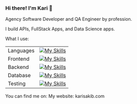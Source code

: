 ### Hi there! I'm Kari 👋

Agency Software Developer and QA Engineer by profession.

I build APIs, FullStack Apps, and Data Science apps.

What I use:

|||
| ----------- | ----------- |
| Languages   | [![My Skills](https://skillicons.dev/icons?i=js,ts,py)](https://github.com/karisakib/karisakib)    |
| Frontend    | [![My Skills](https://skillicons.dev/icons?i=react,figma,tailwind)](https://github.com/karisakib/karisakib)        |
| Backend     | [![My Skills](https://skillicons.dev/icons?i=postman,aws,docker,express,flask,githubactions)](https://github.com/karisakib/karisakib) |
| Database    | [![My Skills](https://skillicons.dev/icons?i=mongodb,postgres)](https://github.com/karisakib/karisakib) |
| Testing     | [![My Skills](https://skillicons.dev/icons?i=selenium,gherkin,playwright)](https://github.com/karisakib/karisakib) |


You can find me on:
My website: karisakib.com
